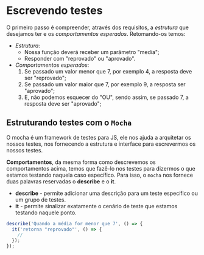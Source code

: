 # Escrevendo testes
O primeiro passo é compreender, através dos requisitos, a *estrutura* que desejamos ter e os *comportamentos esperados*. Retomando-os temos:
- *Estrutura*:
  - Nossa função deverá receber um parâmetro "media";
  - Responder com "reprovado" ou "aprovado".
- *Comportamentos esperados*:
  1. Se passado um valor menor que 7, por exemplo 4, a resposta deve ser "reprovado";
  2. Se passado um valor maior que 7, por exemplo 9, a resposta ser "aprovado";
  3. E, não podemos esquecer do "OU", sendo assim, se passado 7, a resposta deve ser "aprovado";


## Estruturando testes com o `Mocha`
O mocha é um framework de testes para JS, ele nos ajuda a arquitetar os nossos testes, nos fornecendo a estrutura e interface para escrevermos os nossos testes.

**Comportamentos**, da mesma forma como descrevemos os comportamentos acima, temos que fazê-lo nos testes para dizermos o que estamos testando naquela caso específico. Para isso, o `mocha` nos fornece duas palavras reservadas o **describe** e o **it**.
- **describe** - permite adicionar uma descrição para um teste específico ou um grupo de testes.
- **it** - permite sinalizar exatamente o cenário de teste que estamos testando naquele ponto.
```js
describe('Quando a média for menor que 7', () => {
  it('retorna "reprovado"', () => {
    //
  });
});
```

